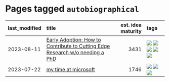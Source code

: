 # Pages tagged `autobiographical`

|last_modified|title|est. idea maturity|tags
|:---|:---|---:|:---|
|2023-08-11|[Early Adoption: How to Contribute to Cutting Edge Research w/o needing a PhD](../early_adoption_and_fomo.md)|3431|[![](https://img.shields.io/badge/tag-autobiographical-5fba1d)](../tags/autobiographical.md) [![](https://img.shields.io/badge/tag-career_advice-418eb4)](../tags/career_advice.md) [![](https://img.shields.io/badge/tag-early_adoption-a3de36)](../tags/early_adoption.md) [![](https://img.shields.io/badge/tag-mentoring-926797)](../tags/mentoring.md) [![](https://img.shields.io/badge/tag-reddit-e2ec85)](../tags/reddit.md)|
|2023-07-22|[my time at microsoft](../my_time_at_microsoft.md)|1746|[![](https://img.shields.io/badge/tag-amazon-11772b)](../tags/amazon.md) [![](https://img.shields.io/badge/tag-autobiographical-5fba1d)](../tags/autobiographical.md) [![](https://img.shields.io/badge/tag-microsoft-587798)](../tags/microsoft.md)|